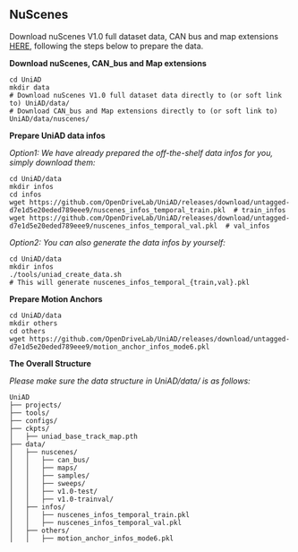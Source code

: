 

## NuScenes
Download nuScenes V1.0 full dataset data, CAN bus and map extensions [HERE](https://www.nuscenes.org/download), following the steps below to prepare the data.


**Download nuScenes, CAN_bus and Map extensions**
```
cd UniAD
mkdir data
# Download nuScenes V1.0 full dataset data directly to (or soft link to) UniAD/data/
# Download CAN_bus and Map extensions directly to (or soft link to) UniAD/data/nuscenes/
```

**Prepare UniAD data infos**

*Option1: We have already prepared the off-the-shelf data infos for you, simply download them:*
```
cd UniAD/data
mkdir infos
cd infos
wget https://github.com/OpenDriveLab/UniAD/releases/download/untagged-d7e1d5e20eded789eee9/nuscenes_infos_temporal_train.pkl  # train_infos
wget https://github.com/OpenDriveLab/UniAD/releases/download/untagged-d7e1d5e20eded789eee9/nuscenes_infos_temporal_val.pkl  # val_infos
```


*Option2: You can also generate the data infos by yourself:*
```
cd UniAD/data
mkdir infos
./tools/uniad_create_data.sh
# This will generate nuscenes_infos_temporal_{train,val}.pkl
```

**Prepare Motion Anchors**
```
cd UniAD/data
mkdir others
cd others
wget https://github.com/OpenDriveLab/UniAD/releases/download/untagged-d7e1d5e20eded789eee9/motion_anchor_infos_mode6.pkl
```

**The Overall Structure**

*Please make sure the data structure in UniAD/data/ is as follows:*
```
UniAD
├── projects/
├── tools/
├── configs/
├── ckpts/
│   ├── uniad_base_track_map.pth
├── data/
│   ├── nuscenes/
│   │   ├── can_bus/
│   │   ├── maps/
│   │   ├── samples/
│   │   ├── sweeps/
│   │   ├── v1.0-test/
│   │   ├── v1.0-trainval/
│   ├── infos/
│   │   ├── nuscenes_infos_temporal_train.pkl
│   │   ├── nuscenes_infos_temporal_val.pkl
│   ├── others/
│   │   ├── motion_anchor_infos_mode6.pkl
```
